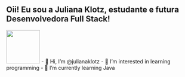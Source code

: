 <h2>Oii! Eu sou a Juliana Klotz, estudante e futura Desenvolvedora Full Stack! </h2> <img src="https://slackmojis.com/emojis/7421-typingcat/download" width="90"/>
- 👋 Hi, I’m @julianaklotz
- 👀 I’m interested in learning programming
- 🌱 I’m currently learning Java

<!---
julianaklotz/julianaklotz is a ✨ special ✨ repository because its `README.md` (this file) appears on your GitHub profile.
You can click the Preview link to take a look at your changes.
--->
